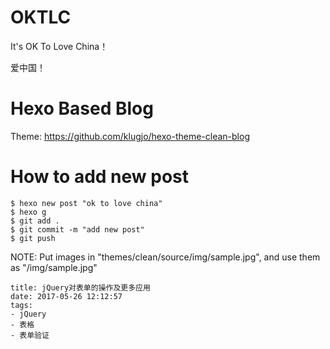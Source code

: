 # OKTLC

It's OK To Love China！

爱中国！

# Hexo Based Blog

Theme: https://github.com/klugjo/hexo-theme-clean-blog

# How to add new post

	$ hexo new post "ok to love china"
	$ hexo g
	$ git add .
	$ git commit -m "add new post"
	$ git push

NOTE: Put images in "themes/clean/source/img/sample.jpg", and use them as "/img/sample.jpg"

	title: jQuery对表单的操作及更多应用
	date: 2017-05-26 12:12:57
	tags:
	- jQuery
	- 表格
	- 表单验证

